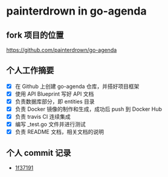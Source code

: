 # painterdrown in go-agenda

## fork 项目的位置

https://github.com/painterdrown/go-agenda

## 个人工作摘要

+ [x] 在 Github 上创建 go-agenda 仓库，并搭好项目框架
+ [x] 使用 API Blueprint 写好 API 文档
+ [x] 负责数据库部分，即 entities 目录
+ [x] 负责 Docker 镜像的制作和生成，成功后 push 到 Docker Hub
+ [x] 负责 travis CI 连续集成
+ [x] 编写 _test.go 文件并进行测试
+ [x] 负责 README 文档，相关文档的说明

## 个人 commit 记录

+ [1f37191](https://github.com/painterdrown/go-agenda/commit/1f37191)
